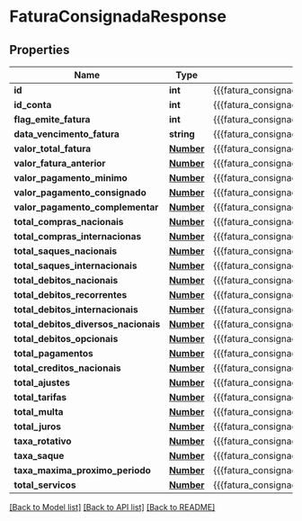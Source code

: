 # FaturaConsignadaResponse

## Properties
Name | Type | Description | Notes
------------ | ------------- | ------------- | -------------
**id** | **int** | {{{fatura_consignada_response_id_value}}} | [optional] 
**id_conta** | **int** | {{{fatura_consignada_response_id_conta_value}}} | [optional] 
**flag_emite_fatura** | **int** | {{{fatura_consignada_response_flag_emite_fatura_value}}} | [optional] 
**data_vencimento_fatura** | **string** | {{{fatura_consignada_response_data_vencimento_fatura_value}}} | [optional] 
**valor_total_fatura** | [**Number**](Number.md) | {{{fatura_consignada_response_valor_total_fatura_value}}} | [optional] 
**valor_fatura_anterior** | [**Number**](Number.md) | {{{fatura_consignada_response_valor_fatura_anterior_value}}} | [optional] 
**valor_pagamento_minimo** | [**Number**](Number.md) | {{{fatura_consignada_response_valor_pagamento_minimo_value}}} | [optional] 
**valor_pagamento_consignado** | [**Number**](Number.md) | {{{fatura_consignada_response_valor_pagamento_consignado_value}}} | [optional] 
**valor_pagamento_complementar** | [**Number**](Number.md) | {{{fatura_consignada_response_valor_pagamento_complementar_value}}} | [optional] 
**total_compras_nacionais** | [**Number**](Number.md) | {{{fatura_consignada_response_total_compras_nacionais_value}}} | [optional] 
**total_compras_internacionas** | [**Number**](Number.md) | {{{fatura_consignada_response_total_compras_internacionas_value}}} | [optional] 
**total_saques_nacionais** | [**Number**](Number.md) | {{{fatura_consignada_response_total_saques_nacionais_value}}} | [optional] 
**total_saques_internacionais** | [**Number**](Number.md) | {{{fatura_consignada_response_total_saques_internacionais_value}}} | [optional] 
**total_debitos_nacionais** | [**Number**](Number.md) | {{{fatura_consignada_response_total_debitos_nacionais_value}}} | [optional] 
**total_debitos_recorrentes** | [**Number**](Number.md) | {{{fatura_consignada_response_total_debitos_recorrentes_value}}} | [optional] 
**total_debitos_internacionais** | [**Number**](Number.md) | {{{fatura_consignada_response_total_debitos_internacionais_value}}} | [optional] 
**total_debitos_diversos_nacionais** | [**Number**](Number.md) | {{{fatura_consignada_response_total_debitos_diversos_nacionais_value}}} | [optional] 
**total_debitos_opcionais** | [**Number**](Number.md) | {{{fatura_consignada_response_total_debitos_opcionais_value}}} | [optional] 
**total_pagamentos** | [**Number**](Number.md) | {{{fatura_consignada_response_total_pagamentos_value}}} | [optional] 
**total_creditos_nacionais** | [**Number**](Number.md) | {{{fatura_consignada_response_total_creditos_nacionais_value}}} | [optional] 
**total_ajustes** | [**Number**](Number.md) | {{{fatura_consignada_response_total_ajustes_value}}} | [optional] 
**total_tarifas** | [**Number**](Number.md) | {{{fatura_consignada_response_total_tarifas_value}}} | [optional] 
**total_multa** | [**Number**](Number.md) | {{{fatura_consignada_response_total_multa_value}}} | [optional] 
**total_juros** | [**Number**](Number.md) | {{{fatura_consignada_response_total_juros_value}}} | [optional] 
**taxa_rotativo** | [**Number**](Number.md) | {{{fatura_consignada_response_taxa_rotativo_value}}} | [optional] 
**taxa_saque** | [**Number**](Number.md) | {{{fatura_consignada_response_taxa_saque_value}}} | [optional] 
**taxa_maxima_proximo_periodo** | [**Number**](Number.md) | {{{fatura_consignada_response_taxa_maxima_proximo_periodo_value}}} | [optional] 
**total_servicos** | [**Number**](Number.md) | {{{fatura_consignada_response_total_servicos_value}}} | 

[[Back to Model list]](../README.md#documentation-for-models) [[Back to API list]](../README.md#documentation-for-api-endpoints) [[Back to README]](../README.md)


